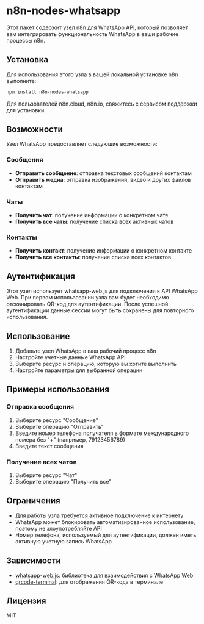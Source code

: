 # n8n-nodes-whatsapp

Этот пакет содержит узел n8n для WhatsApp API, который позволяет вам интегрировать функциональность WhatsApp в ваши рабочие процессы n8n.

## Установка

Для использования этого узла в вашей локальной установке n8n выполните:

```bash
npm install n8n-nodes-whatsapp
```

Для пользователей n8n.cloud, n8n.io, свяжитесь с сервисом поддержки для установки.

## Возможности

Узел WhatsApp предоставляет следующие возможности:

### Сообщения
- **Отправить сообщение**: отправка текстовых сообщений контактам
- **Отправить медиа**: отправка изображений, видео и других файлов контактам

### Чаты
- **Получить чат**: получение информации о конкретном чате
- **Получить все чаты**: получение списка всех активных чатов

### Контакты
- **Получить контакт**: получение информации о конкретном контакте
- **Получить все контакты**: получение списка всех контактов

## Аутентификация

Этот узел использует whatsapp-web.js для подключения к API WhatsApp Web. При первом использовании узла вам будет необходимо отсканировать QR-код для аутентификации. После успешной аутентификации данные сессии могут быть сохранены для повторного использования.

## Использование

1. Добавьте узел WhatsApp в ваш рабочий процесс n8n
2. Настройте учетные данные WhatsApp API
3. Выберите ресурс и операцию, которую вы хотите выполнить
4. Настройте параметры для выбранной операции

## Примеры использования

### Отправка сообщения

1. Выберите ресурс "Сообщение"
2. Выберите операцию "Отправить"
3. Введите номер телефона получателя в формате международного номера без "+" (например, 79123456789)
4. Введите текст сообщения

### Получение всех чатов

1. Выберите ресурс "Чат"
2. Выберите операцию "Получить все"

## Ограничения

- Для работы узла требуется активное подключение к интернету
- WhatsApp может блокировать автоматизированное использование, поэтому не злоупотребляйте API
- Номер телефона, используемый для аутентификации, должен иметь активную учетную запись WhatsApp

## Зависимости

- [whatsapp-web.js](https://github.com/pedroslopez/whatsapp-web.js): библиотека для взаимодействия с WhatsApp Web
- [qrcode-terminal](https://www.npmjs.com/package/qrcode-terminal): для отображения QR-кода в терминале

## Лицензия

MIT 